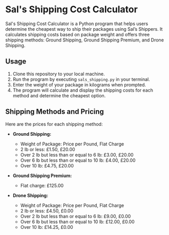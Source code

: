 # Sal's Shipping Cost Calculator

Sal's Shipping Cost Calculator is a Python program that helps users determine the cheapest way to ship their packages using Sal’s Shippers. It calculates shipping costs based on package weight and offers three shipping methods: Ground Shipping, Ground Shipping Premium, and Drone Shipping. 

## Usage

1. Clone this repository to your local machine.
2. Run the program by executing `sals_shipping.py` in your terminal.
3. Enter the weight of your package in kilograms when prompted.
4. The program will calculate and display the shipping costs for each method and determine the cheapest option.

## Shipping Methods and Pricing

Here are the prices for each shipping method:

- **Ground Shipping:**
  - Weight of Package: Price per Pound, Flat Charge
  - 2 lb or less: £1.50, £20.00
  - Over 2 lb but less than or equal to 6 lb: £3.00, £20.00
  - Over 6 lb but less than or equal to 10 lb: £4.00, £20.00
  - Over 10 lb: £4.75, £20.00

- **Ground Shipping Premium:**
  - Flat charge: £125.00

- **Drone Shipping:**
  - Weight of Package: Price per Pound, Flat Charge
  - 2 lb or less: £4.50, £0.00
  - Over 2 lb but less than or equal to 6 lb: £9.00, £0.00
  - Over 6 lb but less than or equal to 10 lb: £12.00, £0.00
  - Over 10 lb: £14.25, £0.00
